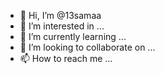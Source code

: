 - 👋 Hi, I’m @13samaa
- 👀 I’m interested in ...
- 🌱 I’m currently learning ...
- 💞️ I’m looking to collaborate on ...
- 📫 How to reach me ...

<!---
13samaa/13samaa is a ✨ special ✨ repository because its `README.md` (this file) appears on your GitHub profile.
You can click the Preview link to take a look at your changes.
--->
